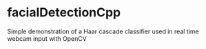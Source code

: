 # facialDetectionCpp

Simple demonstration of a Haar cascade classifier used in real time webcam input with OpenCV
